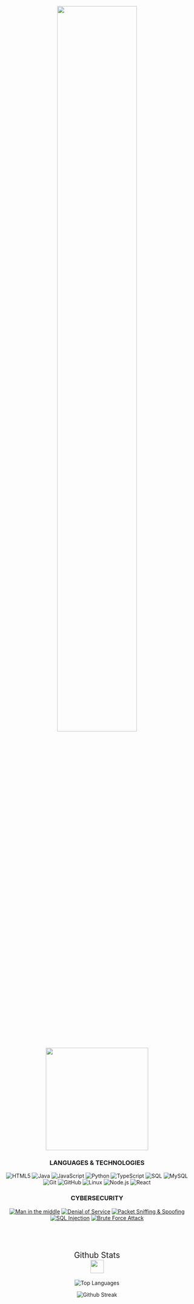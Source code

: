 <p align='center'>
<img src="https://readme-typing-svg.herokuapp.com?color=%23C71585&size=25&center=true&vCenter=true&width=433&height=75&lines=I'm+Carlos;+Software+Developer;" style="width: 70%; max-width: 300px;">
</p>
<div align="center">
<img src="https://media.giphy.com/media/QvpqTCiEcwtvx6wwJK/giphy.gif" width="270" height="270" frameBorder="0" class="giphy-embed" allowFullScreen></img> 


<h3 align="center">LANGUAGES & TECHNOLOGIES</h3>

![HTML5](https://img.shields.io/badge/-HTML5-000000?style=flat&logo=HTML5)
![Java](https://img.shields.io/badge/-Java-000000?style=flat&logo=Java&logoColor=007396)
![JavaScript](https://img.shields.io/badge/-JavaScript-000000?style=flat&logo=javascript)
![Python](https://img.shields.io/badge/-Python-000000?style=flat&logo=python)
![TypeScript](https://img.shields.io/badge/-TypeScript-000000?style=flat&logo=typescript&logoColor=007ACC)
![SQL](https://img.shields.io/badge/-SQL-000000?style=flat&logo=MySQL)
![MySQL](https://img.shields.io/badge/-MySQL-000000?style=flat&logo=MySQL)
![Git](https://img.shields.io/badge/-Git-000000?style=flat&logo=git&logoColor=F05032)
![GitHub](https://img.shields.io/badge/-GitHub-000000?style=flat&logo=github&logoColor=FFFFFF)
![Linux](https://img.shields.io/badge/-Linux-000000?style=flat&logo=linux&logoColor=FCC624)
![Node.js](https://img.shields.io/badge/-Node.js-000000?style=flat&logo=node.js&logoColor=339933)
![React](https://img.shields.io/badge/-React-000000?style=flat&logo=React&logoColor=61DAFB)

<h3 align="center">CYBERSECURITY</h3>

[![Man in the middle](https://img.shields.io/badge/-🩸&nbsp;Man&nbsp;in&nbsp;the&nbsp;middle-000000?style=flat)](https://github.com/ManintheMiddle)
[![Denial of Service](https://img.shields.io/badge/-🌡️&nbsp;&nbsp;Denial&nbsp;of&nbsp;Service-000000?style=flat)](https://github.com/DeniaofService)
[![Packet Sniffing & Spoofing](https://img.shields.io/badge/-🗃️&nbsp;Packet&nbsp;Sniffing&nbsp;&&nbsp;Spoofing-000000?style=flat)](https://github.com/Packet-Sniffing-and-Spoofing)
[![SQL Injection](https://img.shields.io/badge/-💉&nbsp;&nbsp;SQL&nbsp;Injection-000000?style=flat)](https://github.com/SQL-Injection)
[![Brute Force Attack](https://img.shields.io/badge/-🛡️&nbsp;Brute&nbsp;Force&nbsp;Attack-000000?style=flat)](https://github.com/BruteForceAttack)


<br>



<br>

## <div align="center"><span style="font-weight:normal">Github Stats</span></div><img src="https://media.giphy.com/media/iY8CRBdQXODJSCERIr/giphy.gif" width="35">
<!--![Github Stats](https://github-readme-stats.vercel.app/api?username=Caronte-I&theme=tokyonight&show_icons=true)-->
![Top Languages](https://github-readme-stats.vercel.app/api/top-langs/?username=Caronte-I&layout=compact&theme=radical)

![Github Streak](https://github-readme-streak-stats.herokuapp.com/?user=Caronte-I&theme=radical&fire=FF801F&currStreakNum=FFBE69&currStreakLabel=FFBE69)

<!--<div align="center">
    <img src="https://i.gifer.com/origin/24/2432cf5ff737ad7d1794a29d042eb02e_w200.webp"/>
  



